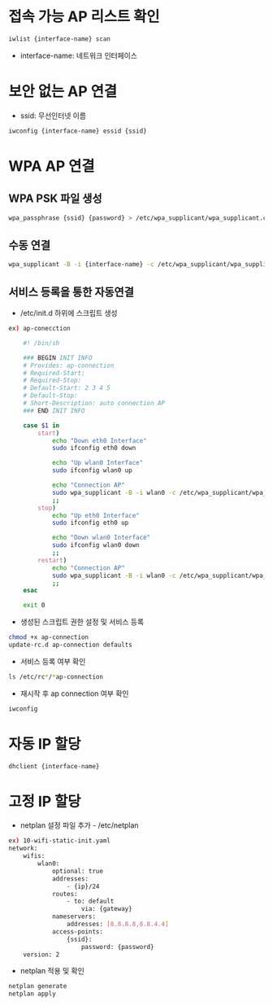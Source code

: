 # 접속 가능 AP 리스트 확인
```sh
iwlist {interface-name} scan
```
- interface-name: 네트워크 인터페이스

# 보안 없는 AP 연결
- ssid: 무선인터넷 이름
```bash
iwconfig {interface-name} essid {ssid}
```

# WPA AP 연결

## WPA PSK 파일 생성
```bash
wpa_passphrase {ssid} {password} > /etc/wpa_supplicant/wpa_supplicant.conf 
```

## 수동 연결
```bash
wpa_supplicant -B -i {interface-name} -c /etc/wpa_supplicant/wpa_supplicant.conf
```

## 서비스 등록을 통한 자동연결
- /etc/init.d 하위에 스크립트 생성
```bash
ex) ap-conecction

    #! /bin/sh

    ### BEGIN INIT INFO
    # Provides: ap-connection
    # Required-Start:
    # Required-Stop:
    # Default-Start: 2 3 4 5
    # Default-Stop:
    # Short-Description: auto connection AP
    ### END INIT INFO

    case $1 in
        start)
            echo "Down eth0 Interface"
            sudo ifconfig eth0 down

            echo "Up wlan0 Interface"
            sudo ifconfig wlan0 up

            echo "Connection AP"
            sudo wpa_supplicant -B -i wlan0 -c /etc/wpa_supplicant/wpa_supplicant.conf
            ;;
        stop)
            echo "Up eth0 Interface"
            sudo ifconfig eth0 up

            echo "Down wlan0 Interface"
            sudo ifconfig wlan0 down
            ;;
        restart)
            echo "Connection AP"
            sudo wpa_supplicant -B -i wlan0 -c /etc/wpa_supplicant/wpa_supplicant.conf
            ;;
    esac

    exit 0
```
- 생성된 스크립트 권한 설정 및 서비스 등록
```bash
chmod +x ap-connection
update-rc.d ap-connection defaults
```
- 서비스 등록 여부 확인
```bash
ls /etc/rc*/*ap-connection
```
- 재시작 후 ap connection 여부 확인
```bash
iwconfig
```

# 자동 IP 할당
```bash
dhclient {interface-name}
```

# 고정 IP 할당
- netplan 설정 파일 추가 - /etc/netplan
```bash
ex) 10-wifi-static-init.yaml
network:
    wifis:
        wlan0:
            optional: true
            addresses:
                - {ip}/24
            routes:
                - to: default
                    via: {gateway}
            nameservers:
                addresses: [8.8.8.8,8.8.4.4]
            access-points:
                {ssid}:
                    password: {password}
    version: 2
```
- netplan 적용 및 확인
```bash
netplan generate
netplan apply
```